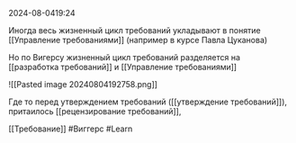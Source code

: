  2024-08-0419:24

Иногда весь жизненный цикл требований укладывают в понятие [[Управление требованиями]] (например в курсе Павла Цуканова)

Но по Вигерсу жизненный цикл требований разделяется на [[разработка требований]] и [[Управление требованиями]]

![[Pasted image 20240804192758.png]]

Где то перед утверждением требований ([[утверждение требований]]), притаилось [[рецензирование требований]], 


[[Требование]]
#Виггерс 
#Learn
